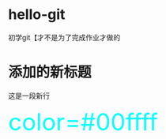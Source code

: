 # hello-git
初学git【才不是为了完成作业才做的

# 添加的新标题

这是一段新行



<font color=#00ffff size=72>color=#00ffff</font>
